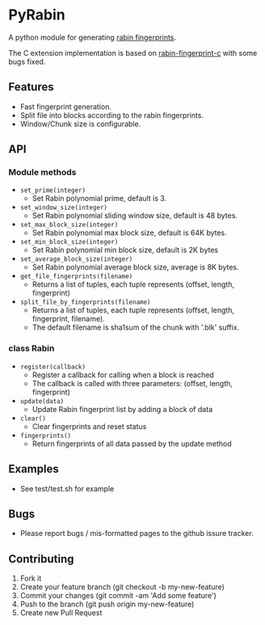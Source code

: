 # PyRabin
A python module for generating [rabin fingerprints](http://en.wikipedia.org/wiki/Rabin_fingerprint).

The C extension implementation is based on [rabin-fingerprint-c](https://code.google.com/p/rabin-fingerprint-c/) with some bugs fixed.

## Features
* Fast fingerprint generation.
* Split file into blocks according to the rabin fingerprints.
* Window/Chunk size is configurable.

## API
### Module methods
* `set_prime(integer)`
  - Set Rabin polynomial prime, default is 3.
* `set_window_size(integer)`
  - Set Rabin polynomial sliding window size, default is 48 bytes.
* `set_max_block_size(integer)`
  - Set Rabin polynomial max block size, default is 64K bytes.
* `set_min_block_size(integer)`
  - Set Rabin polynomial min block size, default is 2K bytes
* `set_average_block_size(integer)`
  - Set Rabin polynomial average block size, average is 8K bytes.
* `get_file_fingerprints(filename)`
  - Returns a list of tuples, each tuple represents (offset, length, fingerprint) 
* `split_file_by_fingerprints(filename)`
  - Returns a list of tuples, each tuple represents (offset, length, fingerprint, filename).
  - The default filename is sha1sum of the chunk with '.blk' suffix.

### class Rabin
* `register(callback)`
  - Register a callback for calling when a block is reached
  - The callback is called with three parameters: (offset, length, fingerprint)
* `update(data)`
  - Update Rabin fingerprint list by adding a block of data
* `clear()`
  - Clear fingerprints and reset status
* `fingerprints()`
  - Return fingerprints of all data passed by the update method

## Examples
* See test/test.sh for example

## Bugs
* Please report bugs / mis-formatted pages to the github issure tracker.

## Contributing
1. Fork it
2. Create your feature branch (git checkout -b my-new-feature)
3. Commit your changes (git commit -am 'Add some feature')
4. Push to the branch (git push origin my-new-feature)
5. Create new Pull Request
